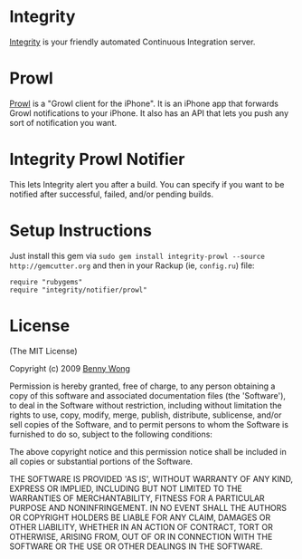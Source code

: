 Integrity
=========

[Integrity][] is your friendly automated Continuous Integration server.

Prowl
=====

[Prowl][] is a "Growl client for the iPhone". It is an iPhone app that
forwards Growl notifications to your iPhone. It also has an API that
lets you push any sort of notification you want.

Integrity Prowl Notifier
========================

This lets Integrity alert you after a build. You can specify if you want
to be notified after successful, failed, and/or pending builds.

Setup Instructions
==================

Just install this gem via
`sudo gem install integrity-prowl --source http://gemcutter.org` and then
in your Rackup (ie, `config.ru`) file:

    require "rubygems"
    require "integrity/notifier/prowl"

License
=======

(The MIT License)

Copyright (c) 2009 [Benny Wong][]

Permission is hereby granted, free of charge, to any person obtaining
a copy of this software and associated documentation files (the
'Software'), to deal in the Software without restriction, including
without limitation the rights to use, copy, modify, merge, publish,
distribute, sublicense, and/or sell copies of the Software, and to
permit persons to whom the Software is furnished to do so, subject to
the following conditions:

The above copyright notice and this permission notice shall be
included in all copies or substantial portions of the Software.

THE SOFTWARE IS PROVIDED 'AS IS', WITHOUT WARRANTY OF ANY KIND,
EXPRESS OR IMPLIED, INCLUDING BUT NOT LIMITED TO THE WARRANTIES OF
MERCHANTABILITY, FITNESS FOR A PARTICULAR PURPOSE AND NONINFRINGEMENT.
IN NO EVENT SHALL THE AUTHORS OR COPYRIGHT HOLDERS BE LIABLE FOR ANY
CLAIM, DAMAGES OR OTHER LIABILITY, WHETHER IN AN ACTION OF CONTRACT,
TORT OR OTHERWISE, ARISING FROM, OUT OF OR IN CONNECTION WITH THE
SOFTWARE OR THE USE OR OTHER DEALINGS IN THE SOFTWARE.

[Integrity]: http://integrityapp.com
[Prowl]: http://prowl.weks.net
[Benny Wong]: http://bwong.net
